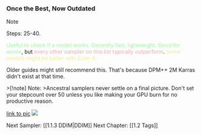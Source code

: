 ### Once the Best, Now Outdated
>[!note] 
>Steps: 25-40.

<p>
<font color=98fb98>Useful to check if a model works. Decently fast, lightweight. Good for anime</font>, but <font color=F1ACAB>every other sampler on this list typically outperform</font>. <font color=EDED96>Some models might be better with Euler A.</font> 
</p>
<p>Older guides might still recommend this. That's because DPM++ 2M Karras didn't exist at that time.</p> 
>[!note] Note: 
>Ancestral samplers never settle on a final picture. Don't set your stepcount over 50 unless you like making your GPU burn for no productive reason.</font>

<a href="https://cdn.discordapp.com/attachments/1017817227245924432/1092427666088538132/xyz_grid-0005-2305384990.png">link to pic</a>
<img src="https://lh5.googleusercontent.com/Ezw6uMz-lzis4r_pQuOXH2Y25VkAvxaafbSIO93uHkSl8X8b9PofquA7f4NKgGkcyKhf0ukxasfKsQilhb4tzbjURbeMCxZ-whKqw22I0SpGyxsBJhoPZmx_ilpuHOTrexX6HPfpucsOcrYcHHzL1xU">

Next Sampler: [[1.1.3 DDIM|DDIM]]
Next Chapter: [[1.2 Tags]]